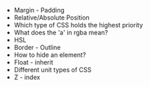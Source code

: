 - Margin - Padding
- Relative/Absolute Position
- Which type of CSS holds the highest priority
- What does the 'a' in rgba mean?
- HSL
- Border - Outline
- How to hide an element?
- Float - inherit
- Different unit types of CSS
- Z - index
